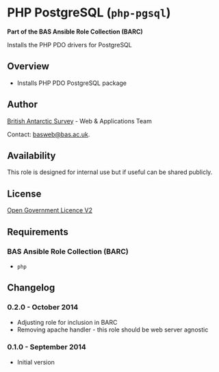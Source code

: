 # PHP PostgreSQL (`php-pgsql`)

**Part of the BAS Ansible Role Collection (BARC)**

Installs the PHP PDO drivers for PostgreSQL

## Overview

* Installs PHP PDO PostgreSQL package

## Author

[British Antarctic Survey](http://www.antarctica.ac.uk) - Web & Applications Team

Contact: [basweb@bas.ac.uk](mailto:basweb@bas.ac.uk).

## Availability

This role is designed for internal use but if useful can be shared publicly.

## License

[Open Government Licence V2](https://www.nationalarchives.gov.uk/doc/open-government-licence/version/2/)

## Requirements

### BAS Ansible Role Collection (BARC)

* `php`

## Changelog

### 0.2.0 - October 2014

* Adjusting role for inclusion in BARC
* Removing apache handler - this role should be web server agnostic

### 0.1.0 - September 2014

* Initial version
